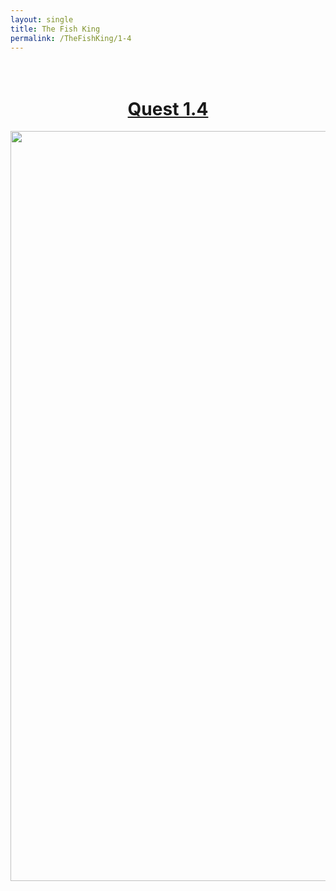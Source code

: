 ```yaml
---
layout: single
title: The Fish King
permalink: /TheFishKing/1-4
---
```


<div style="text-align:center; padding-top:20px;padding-bottom:20px">
    <h1><u><b>Quest 1.4 </b> </u> </h1>
    <img style="width:1200px" src="/assets/TheFishKing/4.PNG" alt="The Fish King">
</div>
